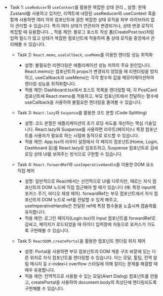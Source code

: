 - Task 1: `useReducer`와 `useContext`를 활용한 복잡한 상태 관리
  _ 설명: 현재 Zustand를 사용하고 있지만, 리액트에 내장된 useReducer와 useContext 훅을 함께 사용하면 여러 하위 컴포넌트에 걸친 복잡한 상태 로직을 외부 라이브러리 없이
  관리할 수 있습니다. 특히 여러 상태가 연관되어 변경되거나, 상태 변경 로직이 복잡할 때 유용합니다.
  _ 적용 제안: 블로그 포스트 작성 폼(CreatePost.tsx)처럼 입력 필드가 많고 상태가 복잡한 컴포넌트에 적용하여 폼 상태 로직을 중앙에서 관리해볼 수 있습니다.

  - Task 2: `React.memo`, `useCallback`, `useMemo`를 이용한 렌더링 성능 최적화

    - 설명: 불필요한 리렌더링은 애플리케이션 성능 저하의 주요 원인입니다. React.memo는 컴포넌트의 props가 변경되지 않았을 때 리렌더링을 방지하고, useCallback과 useMemo는
      각각 함수와 값을 메모이제이션하여 렌더링 성능을 최적화합니다.
    - 적용 제안: Dashboard.tsx에서 포스트 목록을 렌더링할 때, 각 PostCard 컴포넌트에 React.memo를 적용하고, 부모 컴포넌트에서 전달하는 함수에 useCallback을 사용하여
      불필요한 렌더링을 줄여볼 수 있습니다.

  - Task 3: `React.lazy`와 `Suspense`를 활용한 코드 분할 (Code Splitting)

    - 설명: 코드 분할은 애플리케이션의 초기 로딩 속도를 개선하는 핵심 기술입니다. React.lazy와 Suspense를 사용하면 라우트(페이지)나 특정 컴포넌트를 사용자가 필요로 하는
      시점에 동적으로 로드할 수 있습니다.
    - 적용 제안: App.tsx의 라우터 설정에서 각 페이지 컴포넌트(Home, Login, Dashboard 등)를 React.lazy로 임포트하고, Suspense 컴포넌트로 감싸 로딩 상태 UI를 보여주는
      방식으로 구현할 수 있습니다.

  - Task 4: `React.forwardRef`와 `useImperativeHandle`을 이용한 DOM 요소 직접 제어

    - 설명: 일반적으로 React에서는 선언적으로 UI를 다루지만, 때로는 자식 컴포넌트의 DOM 노드에 직접 접근해야 할 때가 있습니다 (예: 특정 input에 포커스 주기, 비디오 재생
      제어). forwardRef는 부모 컴포넌트에서 자식 컴포넌트의 DOM 노드로 ref를 전달할 수 있게 해주고, useImperativeHandle은 전달된 ref에 특정 함수들을 노출시켜 캡슐화를
      유지합니다.
    - 적용 제안: 로그인 페이지(Login.tsx)의 Input 컴포넌트를 forwardRef로 감싸고, 페이지가 로드되었을 때 아이디 입력창에 자동으로 포커스가 가도록 구현해볼 수 있습니다.

  - Task 5: `ReactDOM.createPortal`을 활용한 컴포넌트 렌더링 위치 제어
    - 설명: Portal을 사용하면 부모 컴포넌트의 DOM 계층 구조 바깥에 있는 다른 위치로 자식 컴포넌트를 렌더링할 수 있습니다. 이는 모달, 툴팁, 전역 알림 메시지 등 z-index나
      overflow 스타일에 의해 잘리는 문제를 해결할 때 매우 유용합니다.
    - 적용 제안: 전역적으로 사용될 수 있는 모달(Alert Dialog) 컴포넌트를 만들고, createPortal을 사용하여 document.body의 최상단에 렌더링되도록 구현해볼 수 있습니다.
